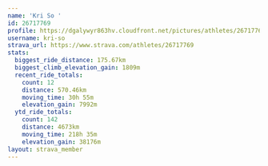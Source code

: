 ```yaml
---
name: 'Kri So '
id: 26717769
profile: https://dgalywyr863hv.cloudfront.net/pictures/athletes/26717769/7761026/14/large.jpg
username: kri-so
strava_url: https://www.strava.com/athletes/26717769
stats:
  biggest_ride_distance: 175.67km
  biggest_climb_elevation_gain: 1809m
  recent_ride_totals:
    count: 12
    distance: 570.46km
    moving_time: 30h 55m
    elevation_gain: 7992m
  ytd_ride_totals:
    count: 142
    distance: 4673km
    moving_time: 218h 35m
    elevation_gain: 38176m
layout: strava_member
--- 
```

